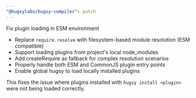 ```yaml
---
"@hugsylabs/hugsy-compiler": patch
---
```


Fix plugin loading in ESM environment

- Replace `require.resolve` with filesystem-based module resolution (ESM compatible)
- Support loading plugins from project's local node_modules
- Add createRequire as fallback for complex resolution scenarios
- Properly handle both ESM and CommonJS plugin entry points
- Enable global hugsy to load locally installed plugins

This fixes the issue where plugins installed with `hugsy install <plugin>` were not being loaded correctly.